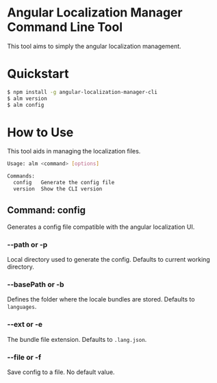 Angular Localization Manager Command Line Tool
============================================================

This tool aims to simply the angular localization management.

# Quickstart

```sh
$ npm install -g angular-localization-manager-cli
$ alm version
$ alm config
```

# How to Use

This tool aids in managing the localization files.

```sh
Usage: alm <command> [options]

Commands:
  config   Generate the config file
  version  Show the CLI version
```

## Command: config

Generates a config file compatible with the angular localization UI.

### --path or -p

Local directory used to generate the config. Defaults to current working directory.

### --basePath or -b

Defines the folder where the locale bundles are stored. Defaults to `languages`.

### --ext or -e

The bundle file extension. Defaults to `.lang.json`.

### --file or -f

Save config to a file. No default value.
